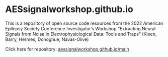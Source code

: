 # AESsignalworkshop.github.io

This is a repository of open source code resources from the 2022 American Epilepsy Society Conference Investigator’s Workshop “Extracting Neural Signals from Noise in Electrophysiological Data: Tools and Traps” (Kleen, Barry, Hermes, Donoghue, Navas-Olive)

Click here for repository: [aessignalworkshop.github.io/main](http://aessignalworkshop.github.io/main)
